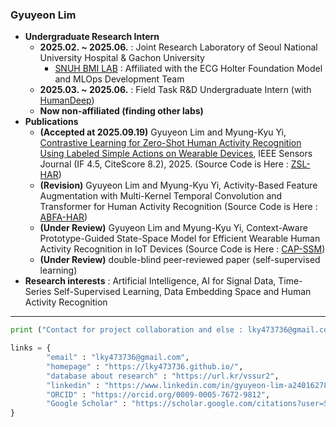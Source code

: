 ### Gyuyeon Lim

- **Undergraduate Research Intern**
  - **2025.02. ~ 2025.06.** : Joint Research Laboratory of Seoul National University Hospital & Gachon University 
     - <a href="https://sites.google.com/view/snuh-bmi-lab/home?authuser=0">SNUH BMI LAB</a> : Affiliated with the ECG Holter Foundation Model and MLOps Development Team
  - **2025.03. ~ 2025.06.** : Field Task R&D Undergraduate Intern (with <a href="https://www.humandeep.co.kr/">HumanDeep</a>)
  - **Now non-affiliated (finding other labs)**
- **Publications**
  - **(Accepted at 2025.09.19)** Gyuyeon Lim and Myung-Kyu Yi, <a href="https://doi.org/10.1109/JSEN.2025.3613260">Contrastive Learning for Zero-Shot Human Activity Recognition Using Labeled Simple Actions on Wearable Devices</a>, IEEE Sensors Journal (IF 4.5, CiteScore 8.2), 2025. (Source Code is Here : <a href="https://github.com/lky473736/ZSL-HAR">ZSL-HAR</a>)
  - **(Revision)** Gyuyeon Lim and Myung-Kyu Yi, Activity-Based Feature Augmentation with Multi-Kernel Temporal Convolution and Transformer for Human Activity Recognition (Source Code is Here : <a href="https://github.com/lky473736/ABFA-HAR">ABFA-HAR</a>)
  - **(Under Review)** Gyuyeon Lim and Myung-Kyu Yi, Context-Aware Prototype-Guided State-Space Model for Efficient Wearable Human Activity Recognition in IoT Devices (Source Code is Here : <a href="https://github.com/lky473736/CAP-SSM">CAP-SSM</a>)
  - **(Under Review)** double-blind peer-reviewed paper (self-supervised learning)
- **Research interests** : Artificial Intelligence, AI for Signal Data, Time-Series Self-Supervised Learning, Data Embedding Space and Human Activity Recognition

---


```python
print ("Contact for project collaboration and else : lky473736@gmail.com", end = "\n")

links = {
        "email" : "lky473736@gmail.com",
        "homepage" : "https://lky473736.github.io/",
        "database about research" : "https://url.kr/vssur2",
        "linkedin" : "https://www.linkedin.com/in/gyuyeon-lim-a24016278/",
        "ORCID" : "https://orcid.org/0009-0005-7672-9812",
        "Google Scholar" : "https://scholar.google.com/citations?user=S6SqhsoAAAAJ"
}
```

